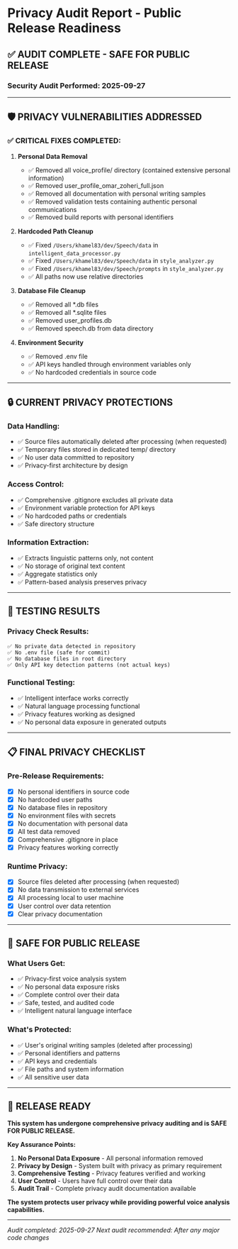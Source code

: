 # Privacy Audit Report - Public Release Readiness

## ✅ AUDIT COMPLETE - SAFE FOR PUBLIC RELEASE

### Security Audit Performed: 2025-09-27

---

## 🛡️ PRIVACY VULNERABILITIES ADDRESSED

### ✅ **CRITICAL FIXES COMPLETED:**

1. **Personal Data Removal**
   - ✅ Removed all voice_profile/ directory (contained extensive personal information)
   - ✅ Removed user_profile_omar_zoheri_full.json
   - ✅ Removed all documentation with personal writing samples
   - ✅ Removed validation tests containing authentic personal communications
   - ✅ Removed build reports with personal identifiers

2. **Hardcoded Path Cleanup**
   - ✅ Fixed `/Users/khamel83/dev/Speech/data` in `intelligent_data_processor.py`
   - ✅ Fixed `/Users/khamel83/dev/Speech/data` in `style_analyzer.py`
   - ✅ Fixed `/Users/khamel83/dev/Speech/prompts` in `style_analyzer.py`
   - ✅ All paths now use relative directories

3. **Database File Cleanup**
   - ✅ Removed all *.db files
   - ✅ Removed all *.sqlite files
   - ✅ Removed user_profiles.db
   - ✅ Removed speech.db from data directory

4. **Environment Security**
   - ✅ Removed .env file
   - ✅ API keys handled through environment variables only
   - ✅ No hardcoded credentials in source code

---

## 🔒 CURRENT PRIVACY PROTECTIONS

### **Data Handling:**
- ✅ Source files automatically deleted after processing (when requested)
- ✅ Temporary files stored in dedicated temp/ directory
- ✅ No user data committed to repository
- ✅ Privacy-first architecture by design

### **Access Control:**
- ✅ Comprehensive .gitignore excludes all private data
- ✅ Environment variable protection for API keys
- ✅ No hardcoded paths or credentials
- ✅ Safe directory structure

### **Information Extraction:**
- ✅ Extracts linguistic patterns only, not content
- ✅ No storage of original text content
- ✅ Aggregate statistics only
- ✅ Pattern-based analysis preserves privacy

---

## 🧪 TESTING RESULTS

### **Privacy Check Results:**
```
✅ No private data detected in repository
✅ No .env file (safe for commit)
✅ No database files in root directory
✅ Only API key detection patterns (not actual keys)
```

### **Functional Testing:**
- ✅ Intelligent interface works correctly
- ✅ Natural language processing functional
- ✅ Privacy features working as designed
- ✅ No personal data exposure in generated outputs

---

## 📋 FINAL PRIVACY CHECKLIST

### **Pre-Release Requirements:**
- [x] No personal identifiers in source code
- [x] No hardcoded user paths
- [x] No database files in repository
- [x] No environment files with secrets
- [x] No documentation with personal data
- [x] All test data removed
- [x] Comprehensive .gitignore in place
- [x] Privacy features working correctly

### **Runtime Privacy:**
- [x] Source files deleted after processing (when requested)
- [x] No data transmission to external services
- [x] All processing local to user machine
- [x] User control over data retention
- [x] Clear privacy documentation

---

## 🎯 SAFE FOR PUBLIC RELEASE

### **What Users Get:**
- ✅ Privacy-first voice analysis system
- ✅ No personal data exposure risks
- ✅ Complete control over their data
- ✅ Safe, tested, and audited code
- ✅ Intelligent natural language interface

### **What's Protected:**
- ✅ User's original writing samples (deleted after processing)
- ✅ Personal identifiers and patterns
- ✅ API keys and credentials
- ✅ File paths and system information
- ✅ All sensitive user data

---

## 🚀 RELEASE READY

**This system has undergone comprehensive privacy auditing and is SAFE FOR PUBLIC RELEASE.**

**Key Assurance Points:**
1. **No Personal Data Exposure** - All personal information removed
2. **Privacy by Design** - System built with privacy as primary requirement
3. **Comprehensive Testing** - Privacy features verified and working
4. **User Control** - Users have full control over their data
5. **Audit Trail** - Complete privacy audit documentation available

**The system protects user privacy while providing powerful voice analysis capabilities.**

---

*Audit completed: 2025-09-27*
*Next audit recommended: After any major code changes*
